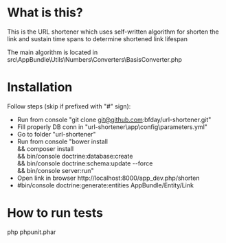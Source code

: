 What is this?
=
This is the URL shortener which uses self-written algorithm for shorten the link and sustain time spans to determine shortened link lifespan

The main algorithm is located in src\AppBundle\Utils\Numbers\Converters\BasisConverter.php

Installation
=
Follow steps (skip if prefixed with "#" sign):
- Run from console "git clone git@github.com:bfday/url-shortener.git"
- Fill properly DB conn in "url-shortener\app\config\parameters.yml"
- Go to folder "url-shortener"
- Run from console "bower install \
    && composer install \
    && bin/console doctrine:database:create \
    && bin/console doctrine:schema:update --force \
    && bin/console server:run"
- Open link in browser http://localhost:8000/app_dev.php/shorten
- #bin/console doctrine:generate:entities AppBundle/Entity/Link

How to run tests
=
php phpunit.phar